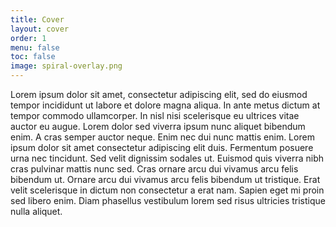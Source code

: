 ```yaml
---
title: Cover
layout: cover
order: 1
menu: false
toc: false
image: spiral-overlay.png
---
```


Lorem ipsum dolor sit amet, consectetur adipiscing elit, sed do eiusmod tempor incididunt ut labore et dolore magna aliqua. In ante metus dictum at tempor commodo ullamcorper. In nisl nisi scelerisque eu ultrices vitae auctor eu augue. Lorem dolor sed viverra ipsum nunc aliquet bibendum enim. A cras semper auctor neque. Enim nec dui nunc mattis enim. Lorem ipsum dolor sit amet consectetur adipiscing elit duis. Fermentum posuere urna nec tincidunt. Sed velit dignissim sodales ut. Euismod quis viverra nibh cras pulvinar mattis nunc sed. Cras ornare arcu dui vivamus arcu felis bibendum ut. Ornare arcu dui vivamus arcu felis bibendum ut tristique. Erat velit scelerisque in dictum non consectetur a erat nam. Sapien eget mi proin sed libero enim. Diam phasellus vestibulum lorem sed risus ultricies tristique nulla aliquet.
